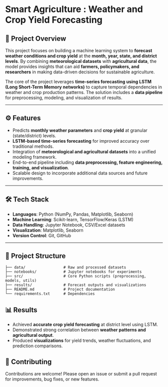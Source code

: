 

# Smart Agriculture : Weather and Crop Yield Forecasting

## 📌 Project Overview

This project focuses on building a machine learning system to **forecast weather conditions and crop yield** at the **month, year, state, and district levels**. By combining **meteorological datasets** with **agricultural data**, the model provides insights that can aid **farmers, policymakers, and researchers** in making data-driven decisions for sustainable agriculture.

The core of the project leverages **time-series forecasting using LSTM (Long Short-Term Memory networks)** to capture temporal dependencies in weather and crop production patterns. The solution includes a **data pipeline** for preprocessing, modeling, and visualization of results.

---

## ⚙️ Features

* Predicts **monthly weather parameters** and **crop yield** at granular (state/district) levels.
* **LSTM-based time-series forecasting** for improved accuracy over traditional methods.
* Integration of **meteorological and agricultural datasets** into a unified modeling framework.
* End-to-end pipeline including **data preprocessing, feature engineering, training, and visualization**.
* Scalable design to incorporate additional data sources and future improvements.

---

## 🛠 Tech Stack

* **Languages**: Python (NumPy, Pandas, Matplotlib, Seaborn)
* **Machine Learning**: Scikit-learn, TensorFlow/Keras (LSTM)
* **Data Handling**: Jupyter Notebook, CSV/Excel datasets
* **Visualization**: Matplotlib, Seaborn
* **Version Control**: Git, GitHub

---

## 📂 Project Structure

```
├── data/                 # Raw and processed datasets
├── notebooks/            # Jupyter notebooks for experiments
├── src/                  # Core Python scripts (preprocessing, models, utils)
├── results/              # Forecast outputs and visualizations
├── README.md             # Project documentation
└── requirements.txt      # Dependencies
```


## 📊 Results

* Achieved **accurate crop yield forecasting** at district level using LSTM.
* Demonstrated strong correlation between **weather patterns and agricultural output**.
* Produced **visualizations** for yield trends, weather fluctuations, and prediction comparisons.


## 🤝 Contributing

Contributions are welcome! Please open an issue or submit a pull request for improvements, bug fixes, or new features.

